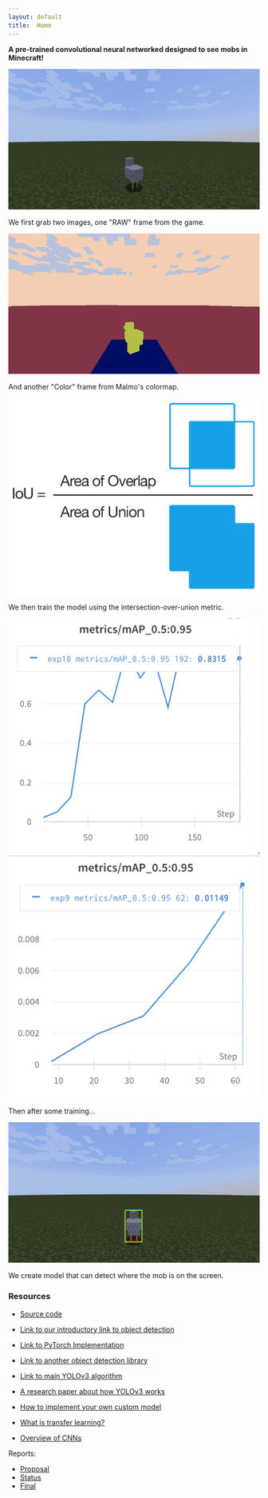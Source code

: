 ```yaml
---
layout: default
title:  Home
---
```


**A pre-trained convolutional neural networked designed to see mobs in Minecraft!**

![MC Chicken](img/image2.png "Diagram for Proposal")

We first grab two images, one "RAW" frame from the game.

![Colormap Chicken](img/image3.png "Diagram for Proposal")

And another "Color" frame from Malmo's colormap.

![IOU Box](img/image1.png "Diagram for Proposal")

We then train the model using the intersection-over-union metric.

![Chart1](img/image4.png "Diagram for Proposal")
![Chart2](img/image5.png "Diagram for Proposal")

Then after some training...


![Final Bounding Box](img/image6.png "Diagram for Proposal")

We create model that can detect where the mob is on the screen.

### Resources

* [Source code](https://github.com/KimJee/Phoenix)

* [Link to our introductory link to object detection](https://stackabuse.com/object-detection-with-imageai-in-python/)

* [Link to PyTorch Implementation](https://github.com/eriklindernoren/PyTorch-YOLOv3)

* [Link to another object detection library](https://github.com/OlafenwaMoses/ImageAI)

* [Link to main YOLOv3 algorithm](https://github.com/ultralytics/yolov3)

* [A research paper about  how YOLOv3 works](https://pjreddie.com/media/files/papers/YOLOv3.pdf) 

* [How to implement your own custom model](https://imageai.readthedocs.io/en/latest/customdetection/)

* [What is transfer learning?](https://appsilon.com/transfer-learning-introduction/)

* [Overview of CNNs](https://towardsdatascience.com/a-comprehensive-guide-to-convolutional-neural-networks-the-eli5-way-3bd2b1164a53?gi=2a61e97f5a9d)


Reports:

* [Proposal](proposal.html)
* [Status](status.html)
* [Final](final.html)

